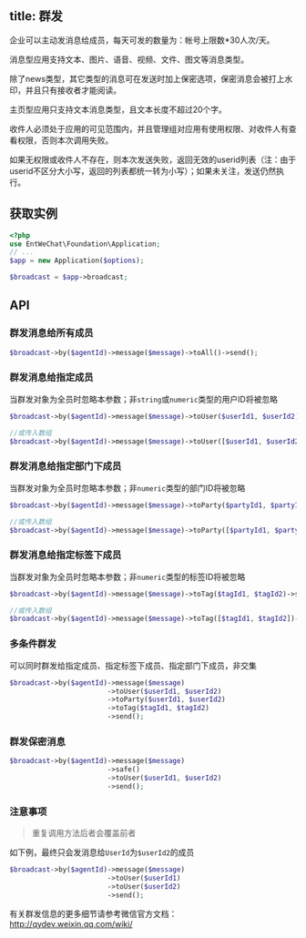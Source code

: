 title: 群发
---

企业可以主动发消息给成员，每天可发的数量为：帐号上限数*30人次/天。

消息型应用支持文本、图片、语音、视频、文件、图文等消息类型。

除了news类型，其它类型的消息可在发送时加上保密选项，保密消息会被打上水印，并且只有接收者才能阅读。

主页型应用只支持文本消息类型，且文本长度不超过20个字。

收件人必须处于应用的可见范围内，并且管理组对应用有使用权限、对收件人有查看权限，否则本次调用失败。

如果无权限或收件人不存在，则本次发送失败，返回无效的userid列表（注：由于userid不区分大小写，返回的列表都统一转为小写）；如果未关注，发送仍然执行。

## 获取实例

```php
<?php
use EntWeChat\Foundation\Application;
// ...
$app = new Application($options);

$broadcast = $app->broadcast;

```

## API

### 群发消息给所有成员

```php
$broadcast->by($agentId)->message($message)->toAll()->send();
```

### 群发消息给指定成员

当群发对象为全员时忽略本参数；非`string`或`numeric`类型的用户ID将被忽略

```php
$broadcast->by($agentId)->message($message)->toUser($userId1, $userId2)->send();

//或传入数组
$broadcast->by($agentId)->message($message)->toUser([$userId1, $userId2])->send();
```

### 群发消息给指定部门下成员

当群发对象为全员时忽略本参数；非`numeric`类型的部门ID将被忽略

```php
$broadcast->by($agentId)->message($message)->toParty($partyId1, $partyId2)->send();

//或传入数组
$broadcast->by($agentId)->message($message)->toParty([$partyId1, $partyId2])->send();
```

### 群发消息给指定标签下成员

当群发对象为全员时忽略本参数；非`numeric`类型的标签ID将被忽略

```php
$broadcast->by($agentId)->message($message)->toTag($tagId1, $tagId2)->send();

//或传入数组
$broadcast->by($agentId)->message($message)->toTag([$tagId1, $tagId2])->send();
```

### 多条件群发

可以同时群发给指定成员、指定标签下成员、指定部门下成员，非交集

```php
$broadcast->by($agentId)->message($message)
                        ->toUser($userId1, $userId2)
                        ->toParty($userId1, $userId2)
                        ->toTag($tagId1, $tagId2)
                        ->send();
```

### 群发保密消息

```php
$broadcast->by($agentId)->message($message)
                        ->safe()
                        ->toUser($userId1, $userId2)
                        ->send();
```

### 注意事项

> 重复调用方法后者会覆盖前者

如下例，最终只会发消息给`UserId`为`$userId2`的成员

```php
$broadcast->by($agentId)->message($message)
                        ->toUser($userId1)
                        ->toUser($userId2)
                        ->send();
```

有关群发信息的更多细节请参考微信官方文档：http://qydev.weixin.qq.com/wiki/

